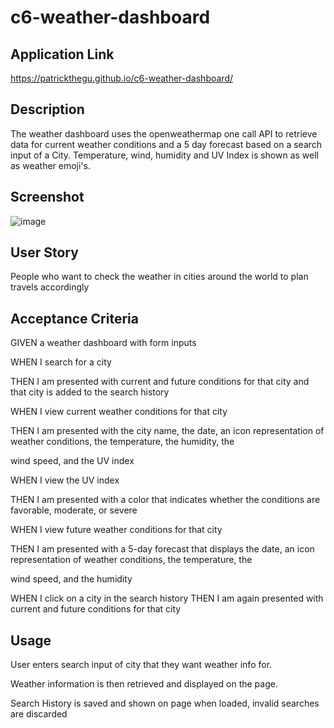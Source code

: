 # c6-weather-dashboard

## Application Link
https://patrickthegu.github.io/c6-weather-dashboard/

## Description
The weather dashboard uses the openweathermap one call API to retrieve data for current weather conditions and a 5 day forecast based on a search input of a City. Temperature, wind, humidity and UV Index is shown as well as weather emoji's.

## Screenshot
![image](https://user-images.githubusercontent.com/104100016/178249416-6765595b-4917-46a9-913a-2a6ce0a2f68b.png)

## User Story
People who want to check the weather in cities around the world to plan travels accordingly


## Acceptance Criteria

GIVEN a weather dashboard with form inputs

WHEN I search for a city

THEN I am presented with current and future conditions for that city and that city is added to the search history

WHEN I view current weather conditions for that city

THEN I am presented with the city name, the date, an icon representation of weather conditions, the temperature, the humidity, the 

wind speed, and the UV index

WHEN I view the UV index

THEN I am presented with a color that indicates whether the conditions are favorable, moderate, or severe

WHEN I view future weather conditions for that city

THEN I am presented with a 5-day forecast that displays the date, an icon representation of weather conditions, the temperature, the 

wind speed, and the humidity

WHEN I click on a city in the search history
THEN I am again presented with current and future conditions for that city

## Usage
User enters search input of city that they want weather info for.

Weather information is then retrieved and displayed on the page.

Search History is saved and shown on page when loaded, invalid searches are discarded
